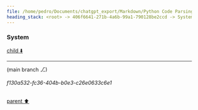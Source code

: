 ```yaml
---
file: /home/pedro/Documents/chatgpt_export/Markdown/Python Code Parsing & Querying.md
heading_stack: <root> -> 406f6641-271b-4a6b-99a1-790128be2ccd -> System
---
```

### System

[child ⬇️](#f130a532-fc36-404b-b0e3-c26e0633c6e1)

---

(main branch ⎇)
###### f130a532-fc36-404b-b0e3-c26e0633c6e1
[parent ⬆️](#406f6641-271b-4a6b-99a1-790128be2ccd)
